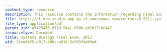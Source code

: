 ```yaml
---
content_type: resource
description: This resource contains the information regarding Final Exam, 2013.
file: https://ol-ocw-studio-app-qa.s3.amazonaws.com/courses/8-591j-systems-biology-fall-2014/2ece04f5d01740bca9143c593fdab9ad_MIT8_591JF14_FinalExam_2013.pdf
file_type: application/pdf
parent_uid: a54254f5-d11d-54a1-030b-eb1b17c6c447
resourcetype: Document
title: Systems Biology Final Exam, 2013
uid: 2ece04f5-d017-40bc-a914-3c593fdab9ad
---
```

